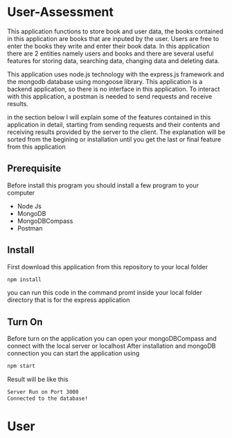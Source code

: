 # User-Assessment

This application functions to store book and user data, the books contained in this application are books that are inputed by the user. Users are free to enter the books they write and enter their book data. In this application there are 2 entities namely users and books and there are several useful features for storing data, searching data, changing data and deleting data.

This application uses node.js technology with the express.js framework and the mongodb database using mongoose library. This application is a backend application, so there is no interface in this application. To interact with this application, a postman is needed to send requests and receive results.

in the section below I will explain some of the features contained in this application in detail, starting from sending requests and their contents and receiving results provided by the server to the client. The explanation will be sorted from the begining or installation until you get the last or final feature from this application 

## Prerequisite
Before install this program you should install a few program to your computer
* Node Js
* MongoDB
* MongoDBCompass
* Postman

## Install
First download this application from this repository to your local folder
```bash
npm install 
````
you can run this code in the command promt inside your local folder directory
that is for the express application

## Turn On
Before turn on the application you can open your mongoDBCompass and connect with the local server or localhost 
After installation and mongoDB connection you can start the application using 
```bash
npm start 
````
Result will be like this
```bash
Server Run on Port 3000
Connected to the database!
````

# User
```bash
